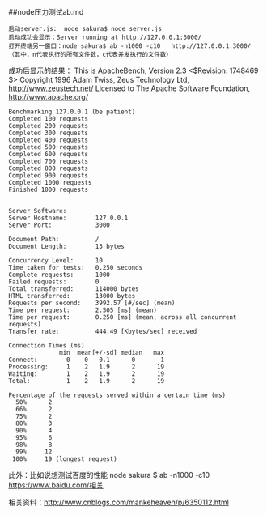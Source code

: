 ##node压力测试ab.md

	启动server.js:  node sakura$ node server.js
	启动成功会显示：Server running at http://127.0.0.1:3000/
	打开终端另一窗口：node sakura$ ab -n1000 -c10   http://127.0.0.1:3000/
	（其中，n代表执行的所有文件数，c代表并发执行的文件数）

成功后显示的结果：
	This is ApacheBench, Version 2.3 <$Revision: 1748469 $>
	Copyright 1996 Adam Twiss, Zeus Technology Ltd, http://www.zeustech.net/
	Licensed to The Apache Software Foundation, http://www.apache.org/

	Benchmarking 127.0.0.1 (be patient)
	Completed 100 requests
	Completed 200 requests
	Completed 300 requests
	Completed 400 requests
	Completed 500 requests
	Completed 600 requests
	Completed 700 requests
	Completed 800 requests
	Completed 900 requests
	Completed 1000 requests
	Finished 1000 requests


	Server Software:        
	Server Hostname:        127.0.0.1
	Server Port:            3000

	Document Path:          /
	Document Length:        13 bytes

	Concurrency Level:      10
	Time taken for tests:   0.250 seconds
	Complete requests:      1000
	Failed requests:        0
	Total transferred:      114000 bytes
	HTML transferred:       13000 bytes
	Requests per second:    3992.57 [#/sec] (mean)
	Time per request:       2.505 [ms] (mean)
	Time per request:       0.250 [ms] (mean, across all concurrent requests)
	Transfer rate:          444.49 [Kbytes/sec] received

	Connection Times (ms)
	              min  mean[+/-sd] median   max
	Connect:        0    0   0.1      0       1
	Processing:     1    2   1.9      2      19
	Waiting:        1    2   1.9      2      19
	Total:          1    2   1.9      2      19

	Percentage of the requests served within a certain time (ms)
	  50%      2
	  66%      2
	  75%      2
	  80%      3
	  90%      4
	  95%      6
	  98%      8
	  99%     12
	 100%     19 (longest request)


此外：比如说想测试百度的性能
	node sakura $ ab -n1000 -c10 https://www.baidu.com/相关

相关资料：http://www.cnblogs.com/mankeheaven/p/6350112.html
